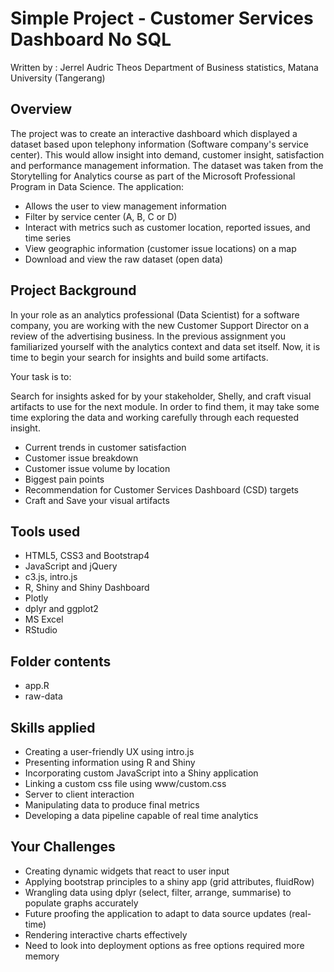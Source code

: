 # Simple Project - Customer Services Dashboard No SQL

  Written by : Jerrel Audric Theos Department of Business statistics, Matana University (Tangerang)

## Overview

The project was to create an interactive dashboard which displayed a dataset based upon telephony information (Software company's service center). This would allow insight into demand, customer insight, satisfaction and performance management information. The dataset was taken from the Storytelling for Analytics course as part of the Microsoft Professional Program in Data Science. The application:

* Allows the user to view management information
* Filter by service center (A, B, C or D)
* Interact with metrics such as customer location, reported issues, and time series
* View geographic information (customer issue locations) on a map
* Download and view the raw dataset (open data)

## Project Background

In your role as an analytics professional (Data Scientist) for a software company, you are working with the new Customer Support Director on a review of the advertising business. In the previous assignment you familiarized yourself with the analytics context and data set itself. Now, it is time to begin your search for insights and build some artifacts.

Your task is to:

Search for insights asked for by your stakeholder, Shelly, and craft visual artifacts to use for the next module. In order to find them, it may take some time exploring the data and working carefully through each requested insight.

* Current trends in customer satisfaction
* Customer issue breakdown
* Customer issue volume by location
* Biggest pain points
* Recommendation for Customer Services Dashboard (CSD) targets
* Craft and Save your visual artifacts 


## Tools used

* HTML5, CSS3 and Bootstrap4 
* JavaScript and jQuery
* c3.js, intro.js
* R, Shiny and Shiny Dashboard
* Plotly
* dplyr and ggplot2
* MS Excel
* RStudio

## Folder contents

* app.R
* raw-data


## Skills applied
* Creating a user-friendly UX using intro.js
* Presenting information using R and Shiny
* Incorporating custom JavaScript into a Shiny application
* Linking a custom css file using www/custom.css
* Server to client interaction
* Manipulating data to produce final metrics
* Developing a data pipeline capable of real time analytics

## Your Challenges

* Creating dynamic widgets that react to user input
* Applying bootstrap principles to a shiny app (grid attributes, fluidRow)
* Wrangling data using dplyr (select, filter, arrange, summarise) to populate graphs accurately
* Future proofing the application to adapt to data source updates (real-time)
* Rendering interactive charts effectively
* Need to look into deployment options as free options required more memory
